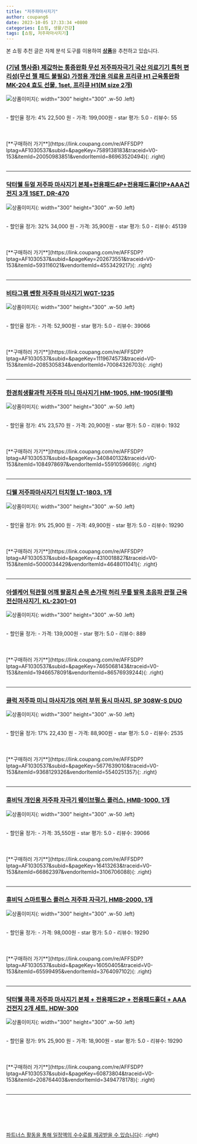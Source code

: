 ```yaml
---
title: "저주파마사지기"
author: coupang6
date: 2023-10-05 17:33:34 +0800
categories: [쇼핑, 생활/건강]
tags: [쇼핑, 저주파마사지기]
---
```


본 쇼핑 추천 글은 자체 분석 도구를 이용하여 [**상품**](https://link.coupang.com/a/bao1ui)을 추천하고 있습니다.

### [(기념 행사중) 제값하는 통증완화 무선 저주파자극기 국산 의료기기 특허 편리성(무선 젤 패드 불필요) 가정용 개인용 의료용 프리큐 H1 근육통완화 MK-204 효도 선물, 1set, 프리큐 H1(M size 2개)](https://link.coupang.com/re/AFFSDP?lptag=AF1030537&subid=&pageKey=7589138183&traceid=V0-153&itemId=20050983851&vendorItemId=86963520494)

![상품이미지](https://thumbnail10.coupangcdn.com/thumbnails/remote/230x230ex/image/vendor_inventory/21bb/cb8fce0820e45e10d99366ec07005a8984d076843079e6a5fd2f54620480.JPG){: width="300" height="300" .w-50 .left}


<br>
- 할인율 정가: 4%  22,500   원
- 가격: 199,000원
- star 평가: 5.0
- 리뷰수: 55
<br>
<br>
<br>
<br>
[**구매하러 가기**](https://link.coupang.com/re/AFFSDP?lptag=AF1030537&subid=&pageKey=7589138183&traceid=V0-153&itemId=20050983851&vendorItemId=86963520494){: .right}
<br>
<br>

---

### [닥터웰 듀얼 저주파 마사지기 본체+전용패드4P+전용패드홀더1P+AAA건전지 3개 1SET, DR-470](https://link.coupang.com/re/AFFSDP?lptag=AF1030537&subid=&pageKey=202673551&traceid=V0-153&itemId=593116021&vendorItemId=4553429217)

![상품이미지](https://thumbnail10.coupangcdn.com/thumbnails/remote/230x230ex/image/retail/images/1233037384992386-aed64c27-0733-488f-b315-50a4e59eb8d8.jpg){: width="300" height="300" .w-50 .left}


<br>
- 할인율 정가: 32%  34,000   원
- 가격: 35,900원
- star 평가: 5.0
- 리뷰수: 45139
<br>
<br>
<br>
<br>
[**구매하러 가기**](https://link.coupang.com/re/AFFSDP?lptag=AF1030537&subid=&pageKey=202673551&traceid=V0-153&itemId=593116021&vendorItemId=4553429217){: .right}
<br>
<br>

---

### [비타그램 쎈항 저주파 마사지기 WGT-1235](https://link.coupang.com/re/AFFSDP?lptag=AF1030537&subid=&pageKey=1119674573&traceid=V0-153&itemId=2085305834&vendorItemId=70084326703)

![상품이미지](https://thumbnail6.coupangcdn.com/thumbnails/remote/230x230ex/image/retail/images/4965906805717688-cb918704-fe6b-4000-ad07-798160557b1e.jpg){: width="300" height="300" .w-50 .left}


<br>
- 할인율 정가: 
- 가격: 52,900원
- star 평가: 5.0
- 리뷰수: 39066
<br>
<br>
<br>
<br>
[**구매하러 가기**](https://link.coupang.com/re/AFFSDP?lptag=AF1030537&subid=&pageKey=1119674573&traceid=V0-153&itemId=2085305834&vendorItemId=70084326703){: .right}
<br>
<br>

---

### [한경희생활과학 저주파 미니 마사지기 HM-1905, HM-1905(블랙)](https://link.coupang.com/re/AFFSDP?lptag=AF1030537&subid=&pageKey=340840132&traceid=V0-153&itemId=1084978697&vendorItemId=5591059669)

![상품이미지](https://thumbnail9.coupangcdn.com/thumbnails/remote/230x230ex/image/retail/images/423100628539428-51e1c284-5dc0-479a-9252-babd835b97e1.jpg){: width="300" height="300" .w-50 .left}


<br>
- 할인율 정가: 4%  23,570   원
- 가격: 20,900원
- star 평가: 5.0
- 리뷰수: 1932
<br>
<br>
<br>
<br>
[**구매하러 가기**](https://link.coupang.com/re/AFFSDP?lptag=AF1030537&subid=&pageKey=340840132&traceid=V0-153&itemId=1084978697&vendorItemId=5591059669){: .right}
<br>
<br>

---

### [디웰 저주파마사지기 터치형 LT-1803, 1개](https://link.coupang.com/re/AFFSDP?lptag=AF1030537&subid=&pageKey=4310018827&traceid=V0-153&itemId=5000034429&vendorItemId=4648011041)

![상품이미지](https://thumbnail6.coupangcdn.com/thumbnails/remote/230x230ex/image/retail/images/2258547379616846-2adf3231-5c1e-422c-8b6e-1a1e604fe0b7.jpg){: width="300" height="300" .w-50 .left}


<br>
- 할인율 정가: 9%  25,900   원
- 가격: 49,900원
- star 평가: 5.0
- 리뷰수: 19290
<br>
<br>
<br>
<br>
[**구매하러 가기**](https://link.coupang.com/re/AFFSDP?lptag=AF1030537&subid=&pageKey=4310018827&traceid=V0-153&itemId=5000034429&vendorItemId=4648011041){: .right}
<br>
<br>

---

### [아셀케어 턱관절 어깨 팔꿈치 손목 손가락 허리 무릎 발목 초음파 관절 근육 전신마사지기, KL-2301-01](https://link.coupang.com/re/AFFSDP?lptag=AF1030537&subid=&pageKey=7465068143&traceid=V0-153&itemId=19466578091&vendorItemId=86576939244)

![상품이미지](https://thumbnail10.coupangcdn.com/thumbnails/remote/230x230ex/image/vendor_inventory/5296/e6a2816bfdeee9a8999efd54d969af974ba9eff803df396a0cbcd3ced886.jpg){: width="300" height="300" .w-50 .left}


<br>
- 할인율 정가: 
- 가격: 139,000원
- star 평가: 5.0
- 리뷰수: 889
<br>
<br>
<br>
<br>
[**구매하러 가기**](https://link.coupang.com/re/AFFSDP?lptag=AF1030537&subid=&pageKey=7465068143&traceid=V0-153&itemId=19466578091&vendorItemId=86576939244){: .right}
<br>
<br>

---

### [클럭 저주파 미니 마사지기S 여러 부위 동시 마사지, SP 308W-S DUO](https://link.coupang.com/re/AFFSDP?lptag=AF1030537&subid=&pageKey=5677639010&traceid=V0-153&itemId=9368129326&vendorItemId=5540251357)

![상품이미지](https://thumbnail8.coupangcdn.com/thumbnails/remote/230x230ex/image/retail/images/1320116263918224-fd2f2ce9-b62f-4f7a-8b17-ccd88cce5b23.jpg){: width="300" height="300" .w-50 .left}


<br>
- 할인율 정가: 17%  22,430   원
- 가격: 88,900원
- star 평가: 5.0
- 리뷰수: 2535
<br>
<br>
<br>
<br>
[**구매하러 가기**](https://link.coupang.com/re/AFFSDP?lptag=AF1030537&subid=&pageKey=5677639010&traceid=V0-153&itemId=9368129326&vendorItemId=5540251357){: .right}
<br>
<br>

---

### [휴비딕 개인용 저주파 자극기 웨이브펄스 플러스, HMB-1000, 1개](https://link.coupang.com/re/AFFSDP?lptag=AF1030537&subid=&pageKey=16413263&traceid=V0-153&itemId=66862397&vendorItemId=3106706088)

![상품이미지](https://thumbnail7.coupangcdn.com/thumbnails/remote/230x230ex/image/retail/images/2523219104052126-31913954-f720-477f-b222-91292a271707.jpg){: width="300" height="300" .w-50 .left}


<br>
- 할인율 정가: 
- 가격: 35,550원
- star 평가: 5.0
- 리뷰수: 39066
<br>
<br>
<br>
<br>
[**구매하러 가기**](https://link.coupang.com/re/AFFSDP?lptag=AF1030537&subid=&pageKey=16413263&traceid=V0-153&itemId=66862397&vendorItemId=3106706088){: .right}
<br>
<br>

---

### [휴비딕 스마트펄스 플러스 저주파 자극기, HMB-2000, 1개](https://link.coupang.com/re/AFFSDP?lptag=AF1030537&subid=&pageKey=16050405&traceid=V0-153&itemId=65599495&vendorItemId=3764097102)

![상품이미지](https://thumbnail10.coupangcdn.com/thumbnails/remote/230x230ex/image/vendor_inventory/aaf5/e434c2120262231c0950bb94982bcfdd0fe5867f86ca154674c6a3fd35cf.jpg){: width="300" height="300" .w-50 .left}


<br>
- 할인율 정가: 
- 가격: 98,000원
- star 평가: 5.0
- 리뷰수: 19290
<br>
<br>
<br>
<br>
[**구매하러 가기**](https://link.coupang.com/re/AFFSDP?lptag=AF1030537&subid=&pageKey=16050405&traceid=V0-153&itemId=65599495&vendorItemId=3764097102){: .right}
<br>
<br>

---

### [닥터웰 콕콕 저주파 마사지기 본체 + 전용패드2P + 전용패드홀더 + AAA건전지 2개 세트, HDW-300](https://link.coupang.com/re/AFFSDP?lptag=AF1030537&subid=&pageKey=60873804&traceid=V0-153&itemId=208764403&vendorItemId=3494778178)

![상품이미지](https://thumbnail6.coupangcdn.com/thumbnails/remote/230x230ex/image/retail/images/11009942030819531-4ca27001-90b1-43b2-b3e1-2a87a38266f8.jpg){: width="300" height="300" .w-50 .left}


<br>
- 할인율 정가: 9%  25,900   원
- 가격: 18,900원
- star 평가: 5.0
- 리뷰수: 19290
<br>
<br>
<br>
<br>
[**구매하러 가기**](https://link.coupang.com/re/AFFSDP?lptag=AF1030537&subid=&pageKey=60873804&traceid=V0-153&itemId=208764403&vendorItemId=3494778178){: .right}
<br>
<br>

---
<br><br><br><br><br> [파트너스 활동을 통해 일정액의 수수료를 제공받을 수 있습니다](https://link.coupang.com/a/bao1ui){: .right}